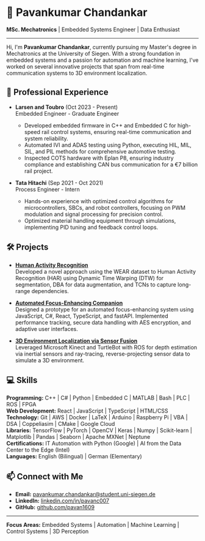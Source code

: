 # 👋 Pavankumar Chandankar

**MSc. Mechatronics** | Embedded Systems Engineer | Data Enthusiast

---

Hi, I'm **Pavankumar Chandankar**, currently pursuing my Master's degree in Mechatronics at the University of Siegen. With a strong foundation in embedded systems and a passion for automation and machine learning, I've worked on several innovative projects that span from real-time communication systems to 3D environment localization.

## 🚀 Professional Experience

- **Larsen and Toubro** (Oct 2023 - Present)  
  Embedded Engineer - Graduate Engineer  
  - Developed embedded firmware in C++ and Embedded C for high-speed rail control systems, ensuring real-time communication and system reliability.
  - Automated IVI and ADAS testing using Python, executing HIL, MIL, SIL, and PIL methods for comprehensive automotive testing.
  - Inspected COTS hardware with Eplan P8, ensuring industry compliance and establishing CAN bus communication for a €7 billion rail project.

- **Tata Hitachi** (Sep 2021 - Oct 2021)  
  Process Engineer - Intern  
  - Hands-on experience with optimized control algorithms for microcontrollers, SBCs, and robot controllers, focusing on PWM modulation and signal processing for precision control.
  - Optimized material handling equipment through simulations, implementing PID tuning and feedback control loops.

## 🛠️ Projects

- **[Human Activity Recognition](#)**  
  Developed a novel approach using the WEAR dataset to Human Activity Recognition (HAR) using Dynamic Time Warping (DTW) for segmentation, DBA for data augmentation, and TCNs to capture long-range dependencies.

- **[Automated Focus-Enhancing Companion](#)**  
  Designed a prototype for an automated focus-enhancing system using JavaScript, C#, React, TypeScript, and fastAPI. Implemented performance tracking, secure data handling with AES encryption, and adaptive user interfaces.

- **[3D Environment Localization via Sensor Fusion](#)**  
  Leveraged Microsoft Kinect and TurtleBot with ROS for depth estimation via inertial sensors and ray-tracing, reverse-projecting sensor data to simulate a 3D environment.

## 💻 Skills

**Programming:** C++ | C# | Python | Embedded C | MATLAB | Bash | PLC | ROS | FPGA  
**Web Development:** React | JavaScript | TypeScript | HTML/CSS  
**Technology:** Git | AWS | Docker | LaTeX | Arduino | Raspberry Pi | VBA | DSA | Coppeliasim | CMake | Google Cloud  
**Libraries:** TensorFlow | PyTorch | OpenCV | Keras | Numpy | Scikit-learn | Matplotlib | Pandas | Seaborn | Apache MXNet | Neptune  
**Certifications:** IT Automation with Python (Google) | AI from the Data Center to the Edge (Intel)  
**Languages:** English (Bilingual) | German (Elementary)

## 📫 Connect with Me

- **Email:** [pavankumar.chandankar@student.uni-siegen.de](mailto:pavankumar.chandankar@student.uni-siegen.de)
- **LinkedIn:** [linkedin.com/in/pavanc007](https://linkedin.com/in/pavanc007)
- **GitHub:** [github.com/pavan1609](https://github.com/pavan1609)

---

**Focus Areas:** Embedded Systems | Automation | Machine Learning | Control Systems | 3D Perception
